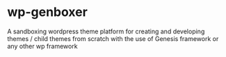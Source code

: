 # wp-genboxer
A sandboxing wordpress theme platform for creating and developing themes / child themes from scratch with the use of Genesis framework or any other wp framework

